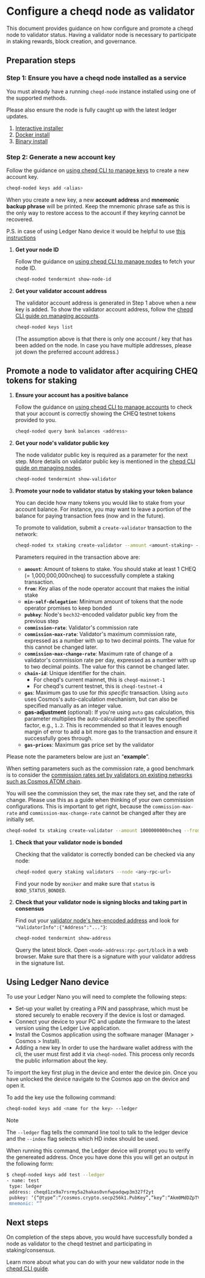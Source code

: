 # Configure a cheqd node as validator

This document provides guidance on how configure and promote a cheqd node to validator status. Having a validator node is necessary to participate in staking rewards, block creation, and governance.

## Preparation steps

### Step 1: Ensure you have a cheqd node installed as a service

You must already have a running `cheqd-node` instance installed using one of the supported methods.

Please also ensure the node is fully caught up with the latest ledger updates.

1. [Interactive installer](../setup-and-configure/interative/../interactive/interactive-installer.md)
2. [Docker install](../setup-and-configure/docker-install.md)
3. [Binary install](../setup-and-configure/binary-install.md)

### Step 2: Generate a new account key

Follow the guidance on [using cheqd CLI to manage keys](../cheqd-cli/cheqd-cli-accounts.md) to create a new account key.

```bash
cheqd-noded keys add <alias>
```

When you create a new key, a new **account address** and **mnemonic backup phrase** will be printed. Keep the mnemonic phrase safe as this is the only way to restore access to the account if they keyring cannot be recovered.

P.S. in case of using Ledger Nano device it would be helpful to use [this instructions](#using-ledger-nano-device)

1. **Get your node ID**

   Follow the guidance on [using cheqd CLI to manage nodes](../cheqd-cli/cheqd-cli-node-management.md) to fetch your node ID.

   ```bash
   cheqd-noded tendermint show-node-id
   ```

2. **Get your validator account address**

   The validator account address is generated in Step 1 above when a new key is added. To show the validator account address, follow the [cheqd CLI guide on managing accounts](../cheqd-cli/cheqd-cli-accounts.md).

   ```bash
   cheqd-noded keys list
   ```

   (The assumption above is that there is only one account / key that has been added on the node. In case you have multiple addresses, please jot down the preferred account address.)

## Promote a node to validator after acquiring CHEQ tokens for staking

1. **Ensure your account has a positive balance**

   Follow the guidance on [using cheqd CLI to manage accounts](../cheqd-cli/cheqd-cli-accounts.md) to check that your account is correctly showing the CHEQ testnet tokens provided to you.

   ```bash
   cheqd-noded query bank balances <address>
   ```

2. **Get your node's validator public key**

   The node validator public key is required as a parameter for the next step. More details on validator public key is mentioned in the [cheqd CLI guide on managing nodes](../cheqd-cli/cheqd-cli-node-management.md).

   ```bash
   cheqd-noded tendermint show-validator
   ```

3. **Promote your node to validator status by staking your token balance**

   You can decide how many tokens you would like to stake from your account balance. For instance, you may want to leave a portion of the balance for paying transaction fees (now and in the future).

   To promote to validation, submit a `create-validator` transaction to the network:

   ```bash
   cheqd-noded tx staking create-validator --amount <amount-staking> --from <key-name> --chain-id <chain-id> --min-self-delegation <min-self-delegation> --gas auto --gas-adjustment <multiplication-factor> --gas-prices <price-gas> --pubkey <validator-pubkey> --commission-max-change-rate <commission-max-change-rate> --commission-max-rate <commission-max-rate> --commission-rate <commission-rate>
   ```

   Parameters required in the transaction above are:

   * **`amount`**: Amount of tokens to stake. You should stake at least 1 CHEQ (= 1,000,000,000ncheq) to successfully complete a staking transaction.
   * **`from`**: Key alias of the node operator account that makes the initial stake
   * **`min-self-delegation`**: Minimum amount of tokens that the node operator promises to keep bonded
   * **`pubkey`**: Node's `bech32`-encoded validator public key from the previous step
   * **`commission-rate`**: Validator's commission rate
   * **`commission-max-rate`**: Validator's maximum commission rate, expressed as a number with up to two decimal points. The value for this cannot be changed later.
   * **`commission-max-change-rate`**: Maximum rate of change of a validator's commission rate per day, expressed as a number with up to two decimal points. The value for this cannot be changed later.
   * **`chain-id`**: Unique identifier for the chain.
     * For cheqd's current mainnet, this is `cheqd-mainnet-1`
     * For cheqd's current testnet, this is `cheqd-testnet-4`
   * **`gas`**: Maximum gas to use for *this specific* transaction. Using `auto` uses Cosmos's auto-calculation mechanism, but can also be specified manually as an integer value.
   * **gas-adjustment** (optional): If you're using `auto` gas calculation, this parameter multiplies the auto-calculated amount by the specified factor, e.g., `1.2`. This is recommended so that it leaves enough margin of error to add a bit more gas to the transaction and ensure it successfully goes through.
   * **`gas-prices`**: Maximum gas price set by the validator

Please note the parameters below are just an “**example**”.

When setting parameters such as the commission rate, a good benchmark is to consider the [commission rates set by validators on existing networks such as Cosmos ATOM chain](https://www.mintscan.io/cosmos/validators).

You will see the commission they set, the max rate they set, and the rate of change. Please use this as a guide when thinking of your own commission configurations. This is important to get right, because the `commission-max-rate` and `commission-max-change-rate` cannot be changed after they are initially set.

   ```bash
   cheqd-noded tx staking create-validator --amount 1000000000ncheq --from key-alias-name --moniker mainnet-validator-name --chain-id cheqd-mainnet-1 --min-self-delegation="1" --gas auto --gas-adjustment 1.2 --gas-prices="25ncheq" --pubkey '{"@type":"/cosmos.crypto.ed25519.PubKey","key":"4anVUO8WhmRMqG1t4z6VxqmqZL3V7q6HqucjwZePiUw="}' --commission-max-change-rate 0.01 --commission-max-rate 0.2 --commission-rate 0.01 --node https://rpc.cheqd.net:443
   ```

1. **Check that your validator node is bonded**

   Checking that the validator is correctly bonded can be checked via any node:

   ```bash
   cheqd-noded query staking validators --node <any-rpc-url>
   ```

   Find your node by `moniker` and make sure that `status` is `BOND_STATUS_BONDED`.

2. **Check that your validator node is signing blocks and taking part in consensus**

   Find out your [validator node's hex-encoded address](../cheqd-cli/cheqd-cli-node-management.md) and look for `"ValidatorInfo":{"Address":"..."}`:

   ```bash
   cheqd-noded tendermint show-address
   ```

   Query the latest block. Open `<node-address:rpc-port/block` in a web browser. Make sure that there is a signature with your validator address in the signature list.

## Using Ledger Nano device

To use your Ledger Nano you will need to complete the following steps:

* Set-up your wallet by creating a PIN and passphrase, which must be stored securely to enable recovery if the device is lost or damaged.
* Connect your device to your PC and update the firmware to the latest version using the Ledger Live application.
* Install the Cosmos application using the software manager (Manager > Cosmos > Install).
* Adding a new key
In order to use the hardware wallet address with the cli, the user must first add it via `cheqd-noded`. This process only records the public information about the key.

To import the key first plug in the device and enter the device pin. Once you have unlocked the device navigate to the Cosmos app on the device and open it.

To add the key use the following command:

```bash
cheqd-noded keys add <name for the key> --ledger
```

Note

The `--ledger` flag tells the command line tool to talk to the ledger device and the `--index` flag selects which HD index should be used.

When running this command, the Ledger device will prompt you to verify the genereated address. Once you have done this you will get an output in the following form:

```bash
$ cheqd-noded keys add test --ledger
- name: test
 type: ledger
 address: cheqd1zx9a7rsrmy5a2hakas0vnfwpadqwp3m327f2yt
 pubkey: ‘{“@type”:“/cosmos.crypto.secp256k1.PubKey”,“key”:“Akm0MdDZpTVltoCpRmmWd/wxiosA9edjPlbNcirs4YO1"}’
 mnemonic: “”
```

## Next steps

On completion of the steps above, you would have successfully bonded a node as validator to the cheqd testnet and participating in staking/consensus.

Learn more about what you can do with your new validator node in the [cheqd CLI guide](../cheqd-cli/README.md).
